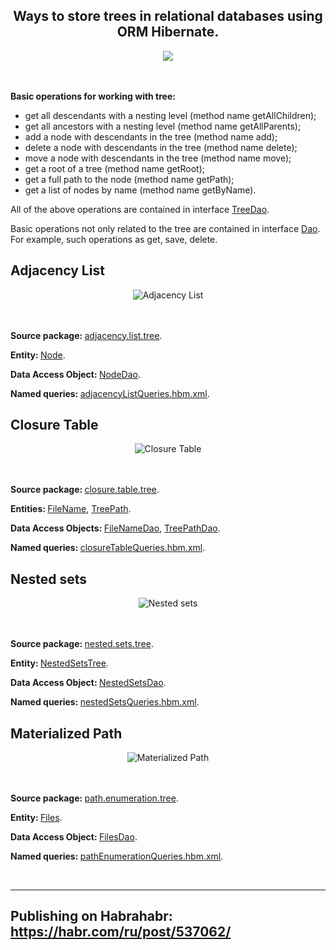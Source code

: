 <h2 align="center"> Ways to store trees in relational databases using ORM Hibernate.</h1>
<div align="center"><img src="https://hsto.org/getpro/habr/upload_files/5ce/aba/82c/5ceaba82c9e579300eea7b8ed9e8c2f7.PNG"></div>
</br></br>
<p><b>Basic operations for working with tree:</b></p>
 <ul>
  <li>get all descendants with a nesting level (method name getAllChildren);</li>
  <li>get all ancestors with a nesting level (method name getAllParents);</li>
  <li>add a node with descendants in the tree (method name add);</li>
  <li>delete a node with descendants in the tree (method name delete);</li>
  <li>move a node with descendants in the tree (method name move);</li>
  <li>get a root of a tree (method name getRoot);</li>
  <li>get a full path to the node (method name getPath);</li>
  <li>get a list of nodes by name (method name getByName).</li>
</ul>
<p>All of the above operations are contained in interface <a href="https://github.com/yurievivan/TreeProject/blob/master/src/main/java/tree/dao/TreeDao.java">TreeDao</a>.</p>
<p>Basic operations not only related to the tree are contained in interface <a href="https://github.com/yurievivan/TreeProject/blob/master/src/main/java/tree/dao/Dao.java">Dao</a>. For example, such operations as get, save, delete.</p>
<h2>Adjacency List</h2>
<div align="center"><img src="https://hsto.org/getpro/habr/upload_files/b2c/ee6/216/b2cee6216e8a723f590d55d1223261a6.png" alt="Adjacency List"></div>
</br></br>
<p><b>Source package: </b><a href="https://github.com/yurievivan/TreeProject/tree/master/src/main/java/adjacency/list/tree">adjacency.list.tree</a>.</p>
<p><b>Entity: </b><a href="https://github.com/yurievivan/TreeProject/blob/master/src/main/java/adjacency/list/tree/Node.java">Node</a>.</p>
<p><b>Data Access Object: </b><a href="https://github.com/yurievivan/TreeProject/blob/master/src/main/java/adjacency/list/tree/NodeDao.java">NodeDao</a>.</p>
<p><b>Named queries: </b><a href="https://github.com/yurievivan/TreeProject/blob/master/src/main/resources/adjacencyListQueries.hbm.xml">adjacencyListQueries.hbm.xml</a>.</p>
<h2>Closure Table</h2>
<div align="center"><img src="https://hsto.org/getpro/habr/upload_files/6a2/74f/627/6a274f627873c43d43b18ca5de82a8c1.png" alt="Closure Table"></div>
</br></br>
<p><b>Source package: </b><a href="https://github.com/yurievivan/TreeProject/tree/master/src/main/java/closure/table/tree">closure.table.tree</a>.</p>
<p><b>Entities: </b><a href="https://github.com/yurievivan/TreeProject/blob/master/src/main/java/closure/table/tree/FileName.java">FileName</a>, <a href="https://github.com/yurievivan/TreeProject/blob/master/src/main/java/closure/table/tree/TreePath.java">TreePath</a>.</p>
<p><b>Data Access Objects: </b><a href="https://github.com/yurievivan/TreeProject/blob/master/src/main/java/closure/table/tree/FileNameDao.java">FileNameDao</a>, <a href="https://github.com/yurievivan/TreeProject/blob/master/src/main/java/closure/table/tree/TreePathDao.java">TreePathDao</a>.</p>
<p><b>Named queries: </b><a href="https://github.com/yurievivan/TreeProject/blob/master/src/main/resources/closureTableQueries.hbm.xml">closureTableQueries.hbm.xml</a>.</p>
<h2>Nested sets</h2>
<div align="center"><img src="https://hsto.org/getpro/habr/upload_files/770/98a/934/77098a9345c609ea0057827bef6c5249.png" alt="Nested sets"></div>
</br></br>
<p><b>Source package: </b><a href="https://github.com/yurievivan/TreeProject/tree/master/src/main/java/nested/sets/tree">nested.sets.tree</a>.</p>
<p><b>Entity: </b><a href="https://github.com/yurievivan/TreeProject/blob/master/src/main/java/nested/sets/tree/NestedSetsTree.java">NestedSetsTree</a>.</p>
<p><b>Data Access Object: </b><a href="https://github.com/yurievivan/TreeProject/blob/master/src/main/java/nested/sets/tree/NestedSetsDao.java">NestedSetsDao</a>.</p>
<p><b>Named queries: </b><a href="https://github.com/yurievivan/TreeProject/blob/master/src/main/resources/nestedSetsQueries.hbm.xml">nestedSetsQueries.hbm.xml</a>.</p>
<h2>Materialized Path</h2>
<div align="center"><img src="https://hsto.org/getpro/habr/upload_files/454/89c/f90/45489cf9091a01a561fbfda628825e4c.png" alt="Materialized Path"></div>
</br></br>
<p><b>Source package: </b><a href="https://github.com/yurievivan/TreeProject/tree/master/src/main/java/path/enumeration/tree">path.enumeration.tree</a>.</p>
<p><b>Entity: </b><a href="https://github.com/yurievivan/TreeProject/blob/master/src/main/java/path/enumeration/tree/Files.java">Files</a>.</p>
<p><b>Data Access Object: </b><a href="https://github.com/yurievivan/TreeProject/blob/master/src/main/java/path/enumeration/tree/FilesDao.java">FilesDao</a>.</p>
<p><b>Named queries: </b><a href="https://github.com/yurievivan/TreeProject/blob/master/src/main/resources/pathEnumerationQueries.hbm.xml">pathEnumerationQueries.hbm.xml</a>.</p>
</br>
<hr>
<h2 align="left">Publishing on Habrahabr: <a href="https://habr.com/ru/post/537062/">https://habr.com/ru/post/537062/</a></h1>

